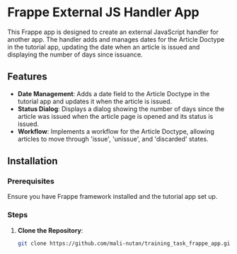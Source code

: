 # Frappe External JS Handler App

This Frappe app is designed to create an external JavaScript handler for another app. The handler adds and manages dates for the Article Doctype in the tutorial app, updating the date when an article is issued and displaying the number of days since issuance.

## Features

- **Date Management**: Adds a date field to the Article Doctype in the tutorial app and updates it when the article is issued.
- **Status Dialog**: Displays a dialog showing the number of days since the article was issued when the article page is opened and its status is issued.
- **Workflow**: Implements a workflow for the Article Doctype, allowing articles to move through 'issue', 'unissue', and 'discarded' states.

## Installation

### Prerequisites

Ensure you have Frappe framework installed and the tutorial app set up.

### Steps

1. **Clone the Repository**:
   ```bash
   git clone https://github.com/mali-nutan/training_task_frappe_app.git
